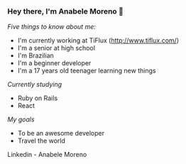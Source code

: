 ### Hey there, I'm Anabele Moreno 👋

*Five things to know about me:*

- I'm currently working at TiFlux (http://www.tiflux.com/)
- I'm a senior at high school
- I'm Brazilian
- I'm a beginner developer
- I'm a 17 years old teenager learning new things

*Currently studying*

- Ruby on Rails
- React

*My goals*

- To be an awesome developer 
- Travel the world

Linkedin - Anabele Moreno









